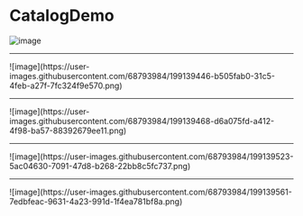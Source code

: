 # CatalogDemo

![image](https://user-images.githubusercontent.com/68793984/199138248-aa37ab35-ce09-48f6-a2ad-cc833fb61a98.png)
<hr>
![image](https://user-images.githubusercontent.com/68793984/199139446-b505fab0-31c5-4feb-a27f-7fc324f9e570.png)
<hr>
![image](https://user-images.githubusercontent.com/68793984/199139468-d6a075fd-a412-4f98-ba57-88392679ee11.png)
<hr>
![image](https://user-images.githubusercontent.com/68793984/199139523-5ac04630-7091-47d8-b268-22bb8c5fc737.png)
<hr>
![image](https://user-images.githubusercontent.com/68793984/199139561-7edbfeac-9631-4a23-991d-1f4ea781bf8a.png)
